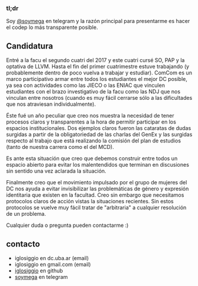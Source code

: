 ### tl;dr

Soy [@soymega](t.me/soymega) en telegram y la razón principal para presentarme
es hacer el codep lo más transparente posible.

## Candidatura

Entré a la facu el segundo cuatri del 2017 y este cuatri cursé SO, PAP y la
optativa de LLVM. Hasta el fin del primer cuatrimestre estuve trabajando (y
probablemente dentro de poco vuelva a trabajar y estudiar). ComCom es un marco
participativo armar entre todos los estudiantes el mejor DC posible, ya sea con
actividades como las JIECO o las ENIAC que vinculen estudiantes con el brazo
investigativo de la facu como las NDJ que nos vinculan entre nosotros (cuando
es muy fácil cerrarse sólo a las dificultades que nos atraviesan
individualmente).

Éste fué un año peculiar que creo nos muestra la necesidad de tener procesos
claros y transparentes a la hora de permitir participar en los espacios
institucionales. Dos ejemplos claros fueron las cataratas de dudas surgidas a
partir de la obligatoriedad de las charlas del GenEx y las surgidas respecto al
trabajo que está realizando la comisión del plan de estudios (tanto de nuestra
carrera como el del MCD).

Es ante esta situación que creo que debemos construir entre todos un espacio
abierto para evitar los malentendidos que terminan en discusiones sin sentido
una vez aclarada la situación.

Finalmente creo que el movimiento impulsado por el grupo de mujeres del DC nos
ayuda a evitar invisibilizar las problemáticas de género y expresión
identitaria que existen en la facultad. Creo sin embargo que necesitamos
protocolos claros de acción vistas la situaciones recientes. Sin estos
protocolos se vuelve muy fácil tratar de "arbitraria" a cualquier resolución de
un problema.

Cualquier duda o pregunta pueden contactarme :)

## contacto

* iglosiggio en dc.uba.ar (email)
* iglosiggio en gmail.com (email)
* [iglosiggio](https://github.com/iglosiggio) en github
* [soymega](https://t.me/soymega) en telegram
